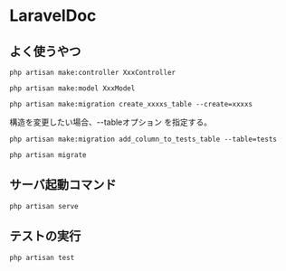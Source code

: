 # LaravelDoc

## よく使うやつ
```
php artisan make:controller XxxController
```

```
php artisan make:model XxxModel
```

```
php artisan make:migration create_xxxxs_table --create=xxxxs
```
構造を変更したい場合、--tableオプション を指定する。
```
php artisan make:migration add_column_to_tests_table --table=tests
```

```
php artisan migrate
```


## サーバ起動コマンド
```
php artisan serve
```

## テストの実行
```
php artisan test
```
